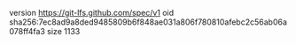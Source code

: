 version https://git-lfs.github.com/spec/v1
oid sha256:7ec8ad9a8ded9485809b6f848ae031a806f780810afebc2c56ab06a078ff4fa3
size 1133
